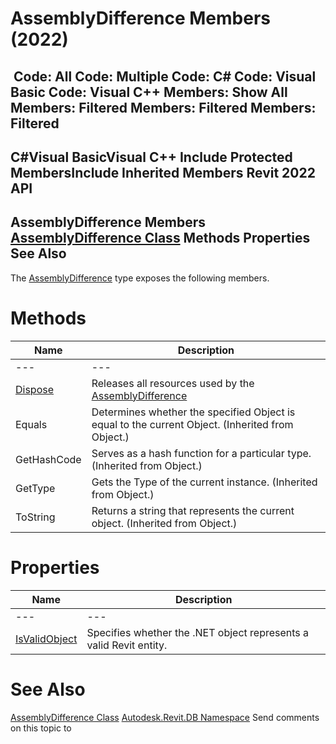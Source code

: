 # AssemblyDifference Members (2022)

﻿
 Code: All Code: Multiple Code: C# Code: Visual Basic Code: Visual C++  Members: Show All Members: Filtered Members: Filtered Members: Filtered   
---  
C#Visual BasicVisual C++
Include Protected MembersInclude Inherited Members
Revit 2022 API  
---  
AssemblyDifference Members  
[AssemblyDifference Class](51d7603f-be85-5d67-eeb1-7cd7a6d199a8.md "AssemblyDifference Class") Methods Properties See Also  
---  
The [AssemblyDifference](51d7603f-be85-5d67-eeb1-7cd7a6d199a8.md "AssemblyDifference Class") type exposes the following members.
# Methods
| Name | Description |
| --- | --- |
| --- | --- | --- |
| [Dispose](4fc9a0c8-4b6a-a45b-ae52-a60c2cd3f6af.md "Dispose Method") | Releases all resources used by the [AssemblyDifference](51d7603f-be85-5d67-eeb1-7cd7a6d199a8.md "AssemblyDifference Class") |
| Equals | Determines whether the specified Object is equal to the current Object. (Inherited from Object.) |
| GetHashCode | Serves as a hash function for a particular type.  (Inherited from Object.) |
| GetType | Gets the Type of the current instance. (Inherited from Object.) |
| ToString | Returns a string that represents the current object. (Inherited from Object.) |

# Properties
| Name | Description |
| --- | --- |
| --- | --- | --- |
| [IsValidObject](ca5ba53b-c9ca-0e17-63dc-35ff8b2874d1.md "IsValidObject Property") | Specifies whether the .NET object represents a valid Revit entity. |

# See Also
[AssemblyDifference Class](51d7603f-be85-5d67-eeb1-7cd7a6d199a8.md "AssemblyDifference Class")
[Autodesk.Revit.DB Namespace](87546ba7-461b-c646-cbb1-2cb8f5bff8b2.md "Autodesk.Revit.DB Namespace")
Send comments on this topic to 
